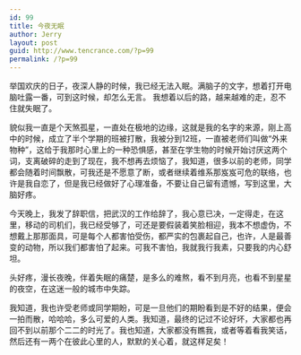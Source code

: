 ```yaml
---
id: 99
title: 今夜无眠
author: Jerry
layout: post
guid: http://www.tencrance.com/?p=99
permalink: /?p=99
---
```

举国欢庆的日子，夜深人静的时候，我已经无法入眠。满脑子的文字，想着打开电脑吐露一番，可到这时候，却怎么无言。 我想着以后的路，越来越难的走，忍不住就失眠了。

貌似我一直是个天煞孤星，一直处在极地的边缘，这就是我的名字的来源，刚上高中的时候，成立了半个学期的班被打散，我被分到12班，一直被老师们叫做“外来物种”，这给于我那时心里上的一种恐惧感，甚至在学生物的时候开始讨厌这两个词，支离破碎的走到了现在，我不想再去烦恼了，我知道，很多以前的老师，同学都会随着时间飘散，可我还是不愿意了断，或者继续着维系那岌岌可危的联络，也许是我自恋了，但是我已经做好了心理准备，不要让自己留有遗憾，写到这里，大脑好疼。

今天晚上，我发了辞职信，把武汉的工作给辞了，我心意已决，一定得走，在这里，移动的司机们，我已经受够了，可还是要假装着笑脸相迎，我本不想虚伪，不想戴上那那面具，可是每个人都害怕受伤，都严实的包裹起自己，也许，人是最善变的动物，所以我们都害怕了起来。可我不害怕，我就我行我素，只要我的内心舒坦。

头好疼，漫长夜晚，伴着失眠的痛楚，是多么的难熬，看不到月亮，也看不到星星的夜空，在这迷一般的城市中失踪。

我知道，我也许受老师或同学期盼，可是一旦他们的期盼看到是不好的结果，便会一拍而散，哈哈哈，多么可爱的人类。我知道，最终的记过不论好坏，大家都也再回不到以前那个二二的时光了。我也知道，大家都没有瞧我，或者等着看我笑话，然后还有一两个在彼此心里的人，默默的关心着，就这样足矣！